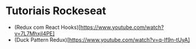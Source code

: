 # Tutoriais Rockeseat

- (Redux com React Hooks)[https://www.youtube.com/watch?v=7L7MhxjI4PE] 
- (Duck Pattern Redux)[https://www.youtube.com/watch?v=q-If9n-tUyA]
